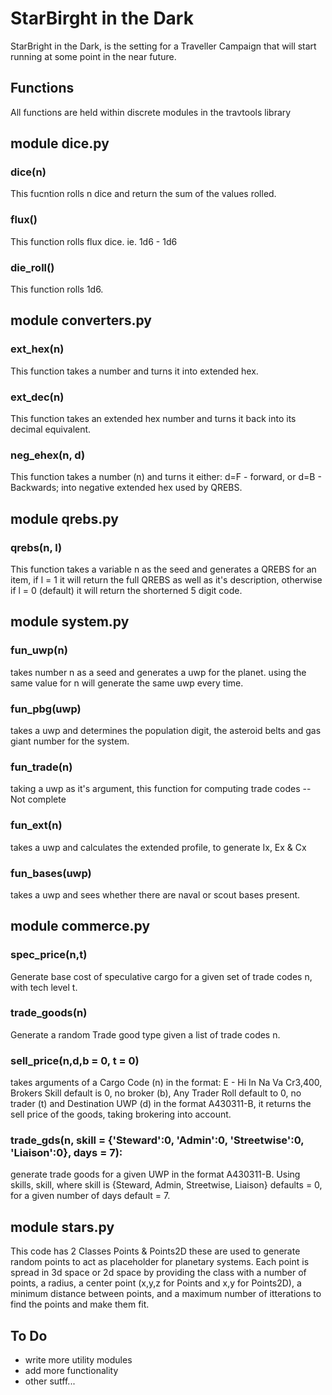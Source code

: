 # StarBirght in the Dark

StarBright in the Dark, is the setting for a Traveller Campaign that will start running at some point in the near future. 

## Functions

All functions are held within discrete modules in the travtools library

## module dice.py

### dice(n)
This fucntion rolls n dice and return the sum of the values rolled.

### flux()
This function rolls flux dice. ie. 1d6 - 1d6

### die_roll()
This function rolls 1d6.

## module converters.py

### ext_hex(n)
This function takes a number and turns it into extended hex. 

### ext_dec(n)
This function takes an extended hex number and turns it back into its decimal equivalent.

### neg_ehex(n, d)
This function takes a number (n) and turns it either: d=F - forward, or d=B - Backwards; into negative extended hex used by QREBS.

## module qrebs.py

### qrebs(n, l)
This function takes a variable n as the seed and generates a QREBS for an item, if l = 1 it will return the full QREBS as well as it's description, otherwise if l = 0 (default) it will return the shorterned 5 digit code.

## module system.py

### fun_uwp(n)
takes number n as a seed and generates a uwp for the planet. using the same value for n will generate the same uwp every time. 

### fun_pbg(uwp)
takes a uwp and determines the population digit, the asteroid belts and gas giant number for the system.

### fun_trade(n)
taking a uwp as it's argument, this function for computing trade codes -- Not complete

### fun_ext(n)
takes a uwp and calculates the extended profile, to generate Ix, Ex & Cx

### fun_bases(uwp)
takes a uwp and sees whether there are naval or scout bases present.

## module commerce.py

### spec_price(n,t)
Generate base cost of speculative cargo for a given set of trade codes n, with tech level t.

### trade_goods(n)
Generate a random Trade good type given a list of trade codes n.

### sell_price(n,d,b = 0, t = 0)

takes arguments of a Cargo Code (n) in the format: E - Hi In Na Va Cr3,400, Brokers Skill default is 0, no broker (b), Any Trader Roll default to 0, no trader (t) and Destination UWP (d) in the format A430311-B, it returns the sell price of the goods, taking brokering into account.

### trade_gds(n, skill = {'Steward':0, 'Admin':0, 'Streetwise':0, 'Liaison':0}, days = 7):

generate trade goods for a given UWP in the format A430311-B. Using skills, skill, where skill is {Steward, Admin, Streetwise, Liaison} defaults = 0, for a given number of days default = 7.

## module stars.py

This code has 2 Classes Points & Points2D these are used to generate random points to act as placeholder for planetary systems. Each point is spread in 3d space or 2d space by providing the class with a number of points, a radius, a center point (x,y,z for Points and x,y for Points2D), a minimum distance between points, and a maximum number of itterations to find the points and make them fit. 


## To Do

* write more utility modules
* add more functionality
* other sutff...
